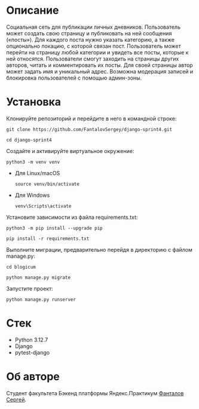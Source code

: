 # Описание
Социальная сеть для публикации личных дневников. Пользователь может создать свою страницу и публиковать на ней сообщения («посты»). Для каждого поста нужно указать категорию, а также опционально локацию, с которой связан пост. Пользователь может перейти на страницу любой категории и увидеть все посты, которые к ней относятся. Пользователи смогут заходить на страницы других авторов, читать и комментировать их посты. Для своей страницы автор может задать имя и уникальный адрес. Возможна модерация записей и блокировка пользователей с помощью админ-зоны.

# Установка
Клонируйте репозиторий и перейдите в него в командной строке:

```
git clone https://github.com/FantalovSergey/django-sprint4.git
```

```
cd django-sprint4
```

Cоздайте и активируйте виртуальное окружение:

```
python3 -m venv venv
```

* Для Linux/macOS

    ```
    source venv/bin/activate
    ```

* Для Windows

    ```
    venv\Scripts\activate
    ```

Установите зависимости из файла requirements.txt:

```
python3 -m pip install --upgrade pip
```

```
pip install -r requirements.txt
```

Выполните миграции, предварительно перейдя в директорию с файлом manage.py:

```
cd blogicum
```

```
python manage.py migrate
```

Запустите проект:

```
python manage.py runserver
```

# Стек
- Python 3.12.7
- Django
- pytest-django

# Об авторе
Студент факультета Бэкенд платформы Яндекс.Практикум [Фанталов Сергей](https://github.com/FantalovSergey).
